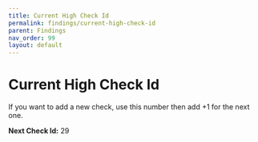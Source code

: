 ```yaml
---
title: Current High Check Id
permalink: findings/current-high-check-id
parent: Findings
nav_order: 99
layout: default
---
```


# Current High Check Id

If you want to add a new check, use this number then add +1 for the next one.

**Next Check Id:** 29